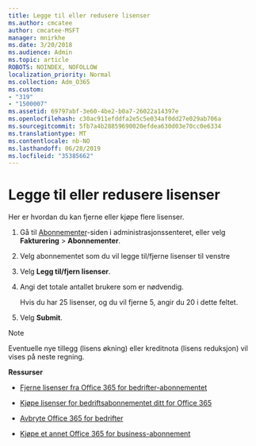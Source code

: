 ```yaml
---
title: Legge til eller redusere lisenser
ms.author: cmcatee
author: cmcatee-MSFT
manager: mnirkhe
ms.date: 3/20/2018
ms.audience: Admin
ms.topic: article
ROBOTS: NOINDEX, NOFOLLOW
localization_priority: Normal
ms.collection: Adm_O365
ms.custom:
- "319"
- "1500007"
ms.assetid: 69797abf-3e60-4be2-b0a7-26022a14397e
ms.openlocfilehash: c30ac911efddfa2e5c5e034af0dd27e029ab706a
ms.sourcegitcommit: 5fb7a4b28859690020efdea630d03e70cc0e6334
ms.translationtype: MT
ms.contentlocale: nb-NO
ms.lasthandoff: 06/28/2019
ms.locfileid: "35385662"
---
```

# <a name="how-to-add-or-reduce-licenses"></a>Legge til eller redusere lisenser

Her er hvordan du kan fjerne eller kjøpe flere lisenser.
  
1. Gå til [Abonnementer](https://go.microsoft.com/fwlink/p/?linkid=842054)-siden i administrasjonssenteret, eller velg **Fakturering** \> **Abonnementer**.

2. Velg abonnementet som du vil legge til/fjerne lisenser til venstre

3. Velg **Legg til/fjern lisenser**.

4. Angi det totale antallet brukere som er nødvendig.

    Hvis du har 25 lisenser, og du vil fjerne 5, angir du 20 i dette feltet.

5. Velg **Submit**.

> [!NOTE]
> Eventuelle nye tillegg (lisens økning) eller kreditnota (lisens reduksjon) vil vises på neste regning.
  
 **Ressurser**
  
- [Fjerne lisenser fra Office 365 for bedrifter-abonnementet](https://support.office.com/article/9c64d127-e2dd-4ecc-81f5-2f87e5a74803)

- [Kjøpe lisenser for bedriftsabonnementet ditt for Office 365](https://support.office.com/article/36081d8d-b3fa-4948-8c34-e217bba825e1)

- [Avbryte Office 365 for bedrifter](https://support.office.com/article/b1bc0bef-4608-4601-813a-cdd9f746709a)

- [Kjøpe et annet Office 365 for business-abonnement](https://support.office.com/article/fab3b86c-3359-4042-8692-5d4dc7550b7c)
